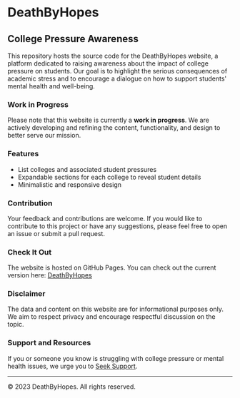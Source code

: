 # DeathByHopes

## College Pressure Awareness

This repository hosts the source code for the DeathByHopes website, a platform dedicated to raising awareness about the impact of college pressure on students. Our goal is to highlight the serious consequences of academic stress and to encourage a dialogue on how to support students' mental health and well-being.

### Work in Progress

Please note that this website is currently a **work in progress**. We are actively developing and refining the content, functionality, and design to better serve our mission.

### Features

- List colleges and associated student pressures
- Expandable sections for each college to reveal student details
- Minimalistic and responsive design

### Contribution

Your feedback and contributions are welcome. If you would like to contribute to this project or have any suggestions, please feel free to open an issue or submit a pull request.

### Check It Out

The website is hosted on GitHub Pages. You can check out the current version here: [DeathByHopes](https://deadpool-4422.github.io/DeathByHopes/)

### Disclaimer

The data and content on this website are for informational purposes only. We aim to respect privacy and encourage respectful discussion on the topic.

### Support and Resources

If you or someone you know is struggling with college pressure or mental health issues, we urge you to [Seek Support](https://findahelpline.com/i/iasp).

---

&copy; 2023 DeathByHopes. All rights reserved.
